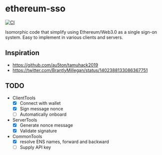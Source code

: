 # ethereum-sso

[![CI](https://github.com/au5ton/ethereum-sso/actions/workflows/main.yml/badge.svg)](https://github.com/au5ton/ethereum-sso/actions/workflows/main.yml)

Isomorphic code that simplify using Ethereum/Web3.0 as a single sign-on system. Easy to implement in various clients and servers.

## Inspiration

- https://github.com/au5ton/tamuhack2019
- https://twitter.com/BrantlyMillegan/status/1402388133086367751

## TODO
- ClientTools
  - [X] Connect with wallet
  - [X] Sign message nonce
  - [ ] Automatically onboard
- ServerTools
  - [X] Generate nonce message
  - [X] Validate signature
- CommonTools
  - [X] resolve ENS names, forward and backward
  - [ ] Supply API key